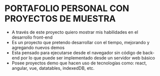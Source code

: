 # PORTAFOLIO PERSONAL CON PROYECTOS DE MUESTRA
* A través de este proyecto quiero mostrar mis habilidades en el desarrollo front-end
* Es un proyecto que pretendo desarrollar con el tiempo, mejorando y agregando nuevos demos
* Esta pensado para ejecutarse desde el navegador sin código de back-end por lo que puede ser implementado desde un servidor web básico
* Posee proyectos demo que hacen uso de tecnologías como: react, angular, vue, datatables, indexedDB, etc.